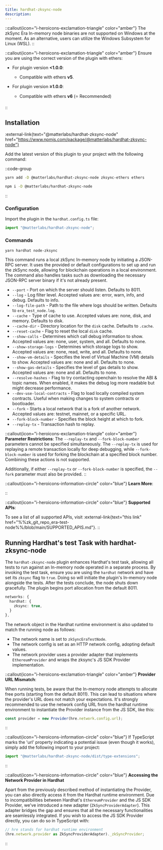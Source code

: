 ```yaml
---
title: hardhat-zksync-node
description:
---
```

<!-- TODO: update link -->
<!-- This plugin is used to provide a convenient way to run zkSync Era [In-memory node](../../test-and-debug/era-test-node.md) locally using hardhat. -->

::callout{icon="i-heroicons-exclamation-triangle" color="amber"}
The zkSync Era In-memory node binaries are not supported on Windows at the moment.
As an alternative, users can utilize the Windows Subsystem for Linux (WSL).
::

::callout{icon="i-heroicons-exclamation-triangle" color="amber"}
Ensure you are using the correct version of the plugin with ethers:

- For plugin version **<1.0.0**:

  - Compatible with ethers **v5**.

- For plugin version **≥1.0.0**:
  - Compatible with ethers **v6** (⭐ Recommended)

::

## Installation

:external-link{text="@matterlabs/hardhat-zksync-node" href="https://www.npmjs.com/package/@matterlabs/hardhat-zksync-node"}

Add the latest version of this plugin to your project with the following command:

::code-group

```bash [yarn]
yarn add -D @matterlabs/hardhat-zksync-node zksync-ethers ethers
```

```bash [npm]
npm i -D @matterlabs/hardhat-zksync-node
```

::

### Configuration

Import the plugin in the `hardhat.config.ts` file:

```javascript
import "@matterlabs/hardhat-zksync-node";
```

### Commands

```sh
yarn hardhat node-zksync
```

This command runs a local zkSync In-memory node by initiating a JSON-RPC server.
It uses the provided or default configurations to set up and run the zkSync node, allowing for blockchain operations in a local environment.
The command also handles tasks such as downloading the necessary JSON-RPC server binary if it's not already present.

- `--port` - Port on which the server should listen. Defaults to 8011.
- `--log` - Log filter level. Accepted values are: error, warn, info, and debug. Defaults to info.
- `--log-file-path` - Path to the file where logs should be written. Defaults to `era_test_node.log`.
- `--cache` - Type of cache to use. Accepted values are: none, disk, and memory. Defaults to disk.
- `--cache-dir` - Directory location for the `disk` cache. Defaults to `.cache`.
- `--reset-cache` - Flag to reset the local `disk` cache.
- `--show-calls` - Determines which call debug information to show. Accepted values are: none, user, system, and all. Defaults to none.
- `--show-storage-logs` - Determines which storage logs to show. Accepted values are: none, read, write, and all. Defaults to none.
- `--show-vm-details` - Specifies the level of Virtual Machine (VM) details to show. Accepted values are: none and all. Defaults to none.
- `--show-gas-details` - Specifies the level of gas details to show. Accepted values are: none and all. Defaults to none.
- `--resolve-hashes` - Flag to try contacting openchain to resolve the ABI & topic names.
  When enabled, it makes the debug log more readable but might decrease performance.
- `--dev-use-local-contracts` - Flag to load locally compiled system contracts. Useful when making changes to system contracts or bootloader.
- `--fork` - Starts a local network that is a fork of another network. Accepted values are: testnet, mainnet, or a specific URL.
- `--fork-block-number` - Specifies the block height at which to fork.
- `--replay-tx` - Transaction hash to replay.

::callout{icon="i-heroicons-exclamation-triangle" color="amber"}
**Parameter Restrictions**:
The `--replay-tx` and `--fork-block-number` parameters cannot be specified simultaneously.
The `--replay-tx` is used for replaying a remote transaction locally for deep debugging,
while `--fork-block-number` is used for forking the blockchain at a specified block number.
Combining these actions is not supported.

Additionally, if either `--replay-tx` or `--fork-block-number` is specified, the `--fork` parameter must also be provided.
::

::callout{icon="i-heroicons-information-circle" color="blue"}
**Learn More**:
<!-- TODO: update link -->
<!-- If you wish to learn more about replaying transactions or forking,
check out the [In-memory node documentation](../../test-and-debug//era-test-node.md). -->
::

::callout{icon="i-heroicons-information-circle" color="blue"}
**Supported APIs**:

To see a list of all supported APIs, visit :external-link{text="this link" href="%%zk_git_repo_era-test-node%%/blob/main/SUPPORTED_APIS.md"}.
::

## Running Hardhat's test Task with hardhat-zksync-node

The `hardhat-zksync-node` plugin enhances Hardhat's test task, allowing all tests to run against an In-memory node operated in a separate process.
By invoking the test task, ensure you are using the `hardhat` network and have set its `zksync` flag to `true`.
Doing so will initiate the plugin's In-memory node alongside the tests. After the tests conclude, the node shuts down gracefully.
The plugin begins port allocation from the default 8011.

```ts
networks: {
  hardhat: {
    zksync: true,
  }
},
```

The network object in the Hardhat runtime environment is also updated to match the running node as follows:

- The network name is set to `zkSyncEraTestNode`.
- The network config is set as an HTTP network config, adopting default values.
- The network provider uses a provider adapter that implements `EthereumProvider` and wraps the zksync's JS SDK Provider implementation.

::callout{icon="i-heroicons-exclamation-triangle" color="amber"}
**Provider URL Mismatch**:

When running tests, be aware that the In-memory node attempts to allocate free ports (starting from the default 8011).
This can lead to situations where the provider's URL does not match your expectations.
It's strongly recommended to use the network config URL from the hardhat runtime environment
to instantiate the Provider instance from the JS SDK, like this:

```typescript
const provider = new Provider(hre.network.config.url);
```

::

::callout{icon="i-heroicons-information-circle" color="blue"}
If TypeScript marks the 'url' property indicating a potential issue (even though it works), simply add the following import to your project:

```typescript
import "@matterlabs/hardhat-zksync-node/dist/type-extensions";
```

::

::callout{icon="i-heroicons-information-circle" color="blue"}
**Accessing the Network Provider in Hardhat**

Apart from the previously described method of instantiating the Provider, you can also directly access it from the Hardhat runtime environment.
Due to incompatibilities between Hardhat's `EthereumProvider` and the JS SDK Provider, we've introduced a new adapter (`ZkSyncProviderAdapter`).
This adapter bridges the gap and ensures that all the necessary functionalities are seamlessly integrated.
If you wish to access the JS SDK Provider directly, you can do so in TypeScript with:

```typescript
// hre stands for hardhat runtime environment
(hre.network.provider as ZkSyncProviderAdapter)._zkSyncProvider;
```

::

